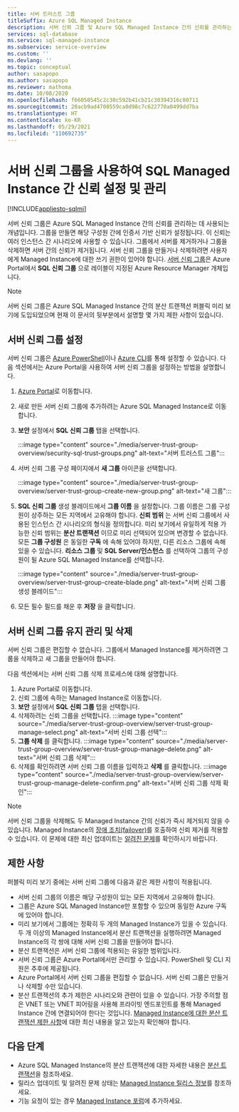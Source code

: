 ```yaml
---
title: 서버 트러스트 그룹
titleSuffix: Azure SQL Managed Instance
description: 서버 신뢰 그룹 및 Azure SQL Managed Instance 간의 신뢰를 관리하는 방법에 대해 알아봅니다.
services: sql-database
ms.service: sql-managed-instance
ms.subservice: service-overview
ms.custom: ''
ms.devlang: ''
ms.topic: conceptual
author: sasapopo
ms.author: sasapopo
ms.reviewer: mathoma
ms.date: 10/08/2020
ms.openlocfilehash: f66050545c2c30c592b41cb21c30394316c80711
ms.sourcegitcommit: 20acb9ad4700559ca0d98c7c622770a0499dd7ba
ms.translationtype: HT
ms.contentlocale: ko-KR
ms.lasthandoff: 05/29/2021
ms.locfileid: "110692735"
---
```

# <a name="use-server-trust-groups-to-set-up-and-manage-trust-between-sql-managed-instances"></a>서버 신뢰 그룹을 사용하여 SQL Managed Instance 간 신뢰 설정 및 관리
[!INCLUDE[appliesto-sqlmi](../includes/appliesto-sqlmi.md)]

서버 신뢰 그룹은 Azure SQL Managed Instance 간의 신뢰를 관리하는 데 사용되는 개념입니다. 그룹을 만들면 해당 구성원 간에 인증서 기반 신뢰가 설정됩니다. 이 신뢰는 여러 인스턴스 간 시나리오에 사용할 수 있습니다. 그룹에서 서버를 제거하거나 그룹을 삭제하면 서버 간의 신뢰가 제거됩니다. 서버 신뢰 그룹을 만들거나 삭제하려면 사용자에게 Managed Instance에 대한 쓰기 권한이 있어야 합니다.
[서버 신뢰 그룹](/azure/templates/microsoft.sql/allversions)은 Azure Portal에서 **SQL 신뢰 그룹** 으로 레이블이 지정된 Azure Resource Manager 개체입니다.

> [!NOTE]
> 서버 신뢰 그룹은 Azure SQL Managed Instance 간의 분산 트랜잭션 퍼블릭 미리 보기에 도입되었으며 현재 이 문서의 뒷부분에서 설명할 몇 가지 제한 사항이 있습니다.

## <a name="server-trust-group-setup"></a>서버 신뢰 그룹 설정

서버 신뢰 그룹은 [Azure PowerShell](/powershell/module/az.sql/new-azsqlservertrustgroup)이나 [Azure CLI](/cli/azure/sql/stg)를 통해 설정할 수 있습니다. 다음 섹션에서는 Azure Portal을 사용하여 서버 신뢰 그룹을 설정하는 방법을 설명합니다.

1. [Azure Portal](https://portal.azure.com/)로 이동합니다.

2. 새로 만든 서버 신뢰 그룹에 추가하려는 Azure SQL Managed Instance로 이동합니다.

3. **보안** 설정에서 **SQL 신뢰 그룹** 탭을 선택합니다.

   :::image type="content" source="./media/server-trust-group-overview/security-sql-trust-groups.png" alt-text="서버 트러스트 그룹":::

4. 서버 신뢰 그룹 구성 페이지에서 **새 그룹** 아이콘을 선택합니다.

   :::image type="content" source="./media/server-trust-group-overview/server-trust-group-create-new-group.png" alt-text="새 그룹":::

5. **SQL 신뢰 그룹** 생성 블레이드에서 **그룹 이름** 을 설정합니다. 그룹 이름은 그룹 구성원이 상주하는 모든 지역에서 고유해야 합니다. **신뢰 범위** 는 서버 신뢰 그룹에서 사용된 인스턴스 간 시나리오의 형식을 정의합니다. 미리 보기에서 유일하게 적용 가능한 신뢰 범위는 **분산 트랜잭션** 이므로 미리 선택되어 있으며 변경할 수 없습니다. 모든 **그룹 구성원** 은 동일한 **구독** 에 속해 있어야 하지만, 다른 리소스 그룹에 속해 있을 수 있습니다. **리소스 그룹** 및 **SQL Server/인스턴스** 를 선택하여 그룹의 구성원이 될 Azure SQL Managed Instance를 선택합니다.

   :::image type="content" source="./media/server-trust-group-overview/server-trust-group-create-blade.png" alt-text="서버 신뢰 그룹 생성 블레이드":::

6. 모든 필수 필드를 채운 후 **저장** 을 클릭합니다.

## <a name="server-trust-group-maintenance-and-deletion"></a>서버 신뢰 그룹 유지 관리 및 삭제

서버 신뢰 그룹은 편집할 수 없습니다. 그룹에서 Managed Instance를 제거하려면 그룹을 삭제하고 새 그룹을 만들어야 합니다.

다음 섹션에서는 서버 신뢰 그룹 삭제 프로세스에 대해 설명합니다. 
1. Azure Portal로 이동합니다.
2. 신뢰 그룹에 속하는 Managed Instance로 이동합니다.
3. **보안** 설정에서 **SQL 신뢰 그룹** 탭을 선택합니다.
4. 삭제하려는 신뢰 그룹을 선택합니다.
   :::image type="content" source="./media/server-trust-group-overview/server-trust-group-manage-select.png" alt-text="서버 신뢰 그룹 선택":::
5. **그룹 삭제** 를 클릭합니다.
   :::image type="content" source="./media/server-trust-group-overview/server-trust-group-manage-delete.png" alt-text="서버 신뢰 그룹 삭제":::
6. 삭제를 확인하려면 서버 신뢰 그룹 이름을 입력하고 **삭제** 를 클릭합니다.
   :::image type="content" source="./media/server-trust-group-overview/server-trust-group-manage-delete-confirm.png" alt-text="서버 신뢰 그룹 삭제 확인":::

> [!NOTE]
> 서버 신뢰 그룹을 삭제해도 두 Managed Instance 간의 신뢰가 즉시 제거되지 않을 수 있습니다. Managed Instance의 [장애 조치(failover)](/powershell/module/az.sql/Invoke-AzSqlInstanceFailover)를 호출하여 신뢰 제거를 적용할 수 있습니다. 이 문제에 대한 최신 업데이트는 [알려진 문제](../database/doc-changes-updates-release-notes.md?tabs=managed-instance#known-issues)를 확인하시기 바랍니다.

## <a name="limitations"></a>제한 사항

퍼블릭 미리 보기 중에는 서버 신뢰 그룹에 다음과 같은 제한 사항이 적용됩니다.
 * 서버 신뢰 그룹의 이름은 해당 구성원이 있는 모든 지역에서 고유해야 합니다.
 * 그룹은 Azure SQL Managed Instance만 포함할 수 있으며 동일한 Azure 구독에 있어야 합니다.
 * 미리 보기에서 그룹에는 정확히 두 개의 Managed Instance가 있을 수 있습니다. 두 개 이상의 Managed Instance에서 분산 트랜잭션을 실행하려면 Managed Instance의 각 쌍에 대해 서버 신뢰 그룹을 만들어야 합니다.
 * 분산 트랜잭션은 서버 신뢰 그룹에 적용되는 유일한 범위입니다.
 * 서버 신뢰 그룹은 Azure Portal에서만 관리할 수 있습니다. PowerShell 및 CLI 지원은 추후에 제공됩니다.
 * Azure Portal에서 서버 신뢰 그룹을 편집할 수 없습니다. 서버 신뢰 그룹은 만들거나 삭제할 수만 있습니다.
 * 분산 트랜잭션의 추가 제한은 시나리오와 관련이 있을 수 있습니다. 가장 주의할 점은 VNET 또는 VNET 피어링을 사용해 프라이빗 엔드포인트를 통해 Managed Instance 간에 연결되어야 한다는 것입니다. [Managed Instance에 대한 분산 트랜잭션 제한 사항](../database/elastic-transactions-overview.md#limitations)에 대한 최신 내용을 알고 있는지 확인해야 합니다.

## <a name="next-steps"></a>다음 단계

* Azure SQL Managed Instance의 분산 트랜잭션에 대한 자세한 내용은 [분산 트랜잭션](../database/elastic-transactions-overview.md)을 참조하세요.
* 릴리스 업데이트 및 알려진 문제 상태는 [Managed Instance 릴리스 정보](../database/doc-changes-updates-release-notes.md)를 참조하세요.
* 기능 요청이 있는 경우 [Managed Instance 포럼](https://feedback.azure.com/forums/915676-sql-managed-instance)에 추가하세요.
